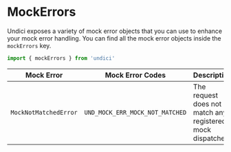 # MockErrors

Undici exposes a variety of mock error objects that you can use to enhance your mock error handling.
You can find all the mock error objects inside the `mockErrors` key.

```js
import { mockErrors } from 'undici'
```

| Mock Error            | Mock Error Codes                | Description                                                |
|-----------------------|---------------------------------|------------------------------------------------------------|
| `MockNotMatchedError` | `UND_MOCK_ERR_MOCK_NOT_MATCHED` | The request does not match any registered mock dispatches. |
